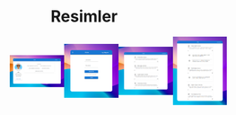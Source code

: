# Resimler
<div style="display: flex; flex-wrap: wrap; justify-content: space-between;">
    <div style="width: 48%; margin-bottom: 10px; display: flex; justify-content: center; align-items: center;">
        <img src="public/ProjectPictures/screenshot2.png" alt="Resim 2" style="width: 40%; height: auto;">
        <img src="public/ProjectPictures/screenshot1.png" alt="Resim 1" style="width: 40%; height: auto;">
        <img src="public/ProjectPictures/screenshot3.png" alt="Resim 3" style="width: 40%; height: auto;">
        <img src="public/ProjectPictures/screenshot4.png" alt="Resim 4" style="width: 40%; height: auto;">
    </div>
</div>
